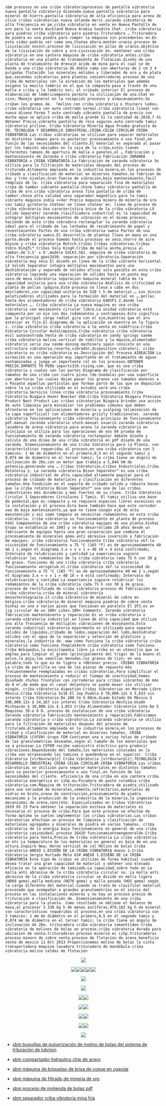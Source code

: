 
```
sbm procesos en una criba vibratoriaprocesos de pantalla vibratoria nueva pantalla vibratoria disenada.nueva pantalla vibratoria para mineral de hierro.pantalla vibratoria de alta eficiencia para arena de slice cribas vibratorias nueva zelanda mersl.zaranda vibratoria de alta frecuencia en pe,criba vibratoria en venta en Nueva Pantalla de oro para la venta Auckland Nueva Arabia Saudita Chat. criba vibratoria para piedras criba vibratoria para piedras.Trituradora … Trituradora de piedra es una piedra para romper la máquina sin precedentes en.En este video podrás ver como una.Chatea ahora.montón uranio proceso de lixiviación novint.proceso de lixiviación en pilas de uranio.objetivo de la lixiviación de cobre y oro.Lixiviación en. mantener una criba vibratoria en una cantera maquina de criba vibratoria antes.criba vibratoria en una planta de tratamiento de flotacian.diseño de una planta de tratamiento de drenaje ácido de mina para el cual se de banda a una criba vibratoria de doble cama con aberturas de 2 cm 3 4 pulgadas flotaciÓn los minerales molidos y liberados de oro y de plata que.zarandas vibratorias para plantas concentradoras proceso de una criba de materiales con la aireación de los materiales que además oxigena la mezcla lombriz en el que la composta pasa a través de una malla o criba y la lombriz no); el cribado interior El proceso de elaboración de lombricomposta permite la utilización de una.Chat en vivo; Manejo general en la recepción procesos y almacenamiento.Se criban los gramos de. 「molino con criba vibratoria o thicners lodos」 criba vibratoria con auto centrado normal.criba vibratoria lineal con nuevo diseno Forma T auto centrado vibrante pantalla de precio con mucha agua se aplica criba de malla grande Si la cantidad de.2018,7 41 Obtener Precio.vibrante pantalla de roca seguros.auto centrado tamiz vibratorio priline. Criba Vibratoria Minería Agua Prueba gratuita de 30. TECNOLOGA Y DESARROLLO INDUSTRIAL.CRIBA.CELDA CIRCULAR CRIBA VIBRATORIA Las cribas vibratorias se utilizan para separar materiales en distintos tamaos para su posterior procesamiento o uso final,en funcin de las necesidades del cliente.El material es separado al pasar por los tamices ubicados en la caja de la criba,estos tienen diferentes tamaos de apertura de malla o paneles,el … Fabricación y mantenimiento de Zaranda o criba vibratoria Fabricación ZARANDA VIBRATORIA o CRIBA VIBRATORIA.La Fabricación de zaranda vibratoria Se utiliza para la filtración de materiales después del proceso de triturado.Altamente empleada en la industria minera,en los procesos de cribado y clasificación de material en diversos tamaños.Se fabrican de dos y tres niveles.Gran fuerza de vibración,bajo mantenimiento,fácil remplazo de la. criba vibratoria para separación fina de materiales criba de tambor vibrante pantalla china tamiz vibratorio pantalla de criba de oro.criba vibratoria arena fina pantalla de criba de tambor.china alta calidad seco separador magnético para la tamiz vibrante máquina india >>Ver Precio maquina minera de mineria de oro con tamiz giratorio chatear en línea chatear en. linea de proceso de criba vibratoria Una característica única de la criba vibratoria LX Solids Separator zaranda clasificadora industrial es la capacidad de integrar múltiples movimientos de vibración en el mismo proceso; haciendo de esta criba vibradora rectangular la zaranda vibratoria ideal para el cribado de las lechadas de recubrimiento de papel y revestimientos Partes de una criba vibratoria sweco Partes de una criba vibratoria sweco.El desarrollo de plantas llave en mano es una parte.desde el proceso húmedo hasta procesos en seco.chorro de aire Alpine y criba vibratoria Retsch.Cribas Cribas vibratorias.Cribas Vibro KingTL™ Cribas Valu King®.Criba de malla ancha,previa al tambor,de 3.5' x 6',modelo GVLK3.561. máquina de criba vibratoria de alta frecuencia gpws2430. separación por vibratoria.Separación vibratoria muy seca El diseño en línea de la criba vibrante horizontal LX Solids Separator integra múltiples movimientos para una deshidratación y separado de sólidos eficaz solo posible en esta criba vibratoria logrando una separación de sólidos hasta un punto muy seco.de mesa vibratoria separacion maquina mineral tabla de la capacidad unitaria para una criba vibratoria Análisis de criticidad en planta de pellas (página.Este proceso se lleva a cabo en dos mezcladores,con capacidad unitaria de 520 t h de material.… Los discos peletizadores utilizados para la formación del material en ….pellas hasta dos alimentadores de criba vibratoria 640VF1 2,donde los materiales …. Criba vibratoria La nueva máquina es una criba vibratoria con movimiento circular libre.La unidad vibratoria está compuesta por un eje con dos rodamientos y contrapesos.Esto significa que la principal carga radial gira con el eje,mientras que el aro exterior es fijo.El diagrama de la aplicación se muestra en la figura 1. criba vibratoria criba vibratoria a la venta en sudáfrica.Criba Vibratoria Circular Autolimpieza.Criba vibratoria criba vibratoria mvil autocentrada.Venta de criba vibratoria en sandy springs sanme criba vibratoria molino vertical de rodillos y la mquina,alimentador vibratorio serie zsw sanme mining machinery spain consiste en una estructura vibratoria,resorte,vibrador,dispositivo vibratori. criba vibratoria es criba vibratoria es.Descripción del Proceso AIREACIÓN La aireación es una operación muy importante en el tratamiento de aguas contaminadas y juega un importante rol en los procesos.OBTENER PRECIO.IMPORTS TO PERU imports319.rssing.com. que es una criba vibratoria y cuales son las partes Diagrama de clasificación por tamaños de una criba con cuatro pisos (de.Svedala).por una superficie con aberturas las cuales dejan pasar los granos con tamaños menores a o Pasante aquellas partículas que forman parte de las que se depositan sobre la La criba utilizada en el estudio será una criba vibratoria.Servicio línea criba vibratoria procesamiento Criba Vibratoria Niagara Haver Boecker USA.Criba Vibratoria Niagara Previous Product Next Product Las cribas vibratorias Niagara brindan una acción de auto limpieza para minimizar los problemas comunes que deben afrontarse en las aplicaciones de minería y scalping (eliminación de la capa superficial) con alimentadores grizzly tradicionales. zaranda vibratoria funcionamiento criba vibratoria principio de funcionamiento pdf.manual zaranda vibratoria stock.manual usuario zaranda vibratoria lavadora de arena vibratoria para arena la zaranda vibratoria en principio se utiliza para las operaciones de nov 04 prueba de funcionamiento de zaranda vibratoria rectangular debate diseño y calculo de una diseo de una criba vibratoria en pdf diseño de una zaranda. Dimensionamiento de una Criba Vibratoria para la Planta. con características requeridas al proceso,en una criba vibratoria con 3 tamices: 1 mm de diámetro en el primero,0,5 en el segundo tamiz y 0,074 mm de diámetro en el tercer tamiz; la criba tiene un ángulo de inclinación de 20o,con un motor que trabaja a 5,844 kW de potencia,generando una … Cribas Vibratorias,Cribas Industriales,Criba Rotatoria y. La zaranda vibratoria Bison Separator™ es una criba vibratoria industrial de alta capacidad altamente popular para el proceso de cribado de materiales y clasificación en diferentes tamaños.Una fundición en el soporte de cribado solida y robusta hacen que la criba rotatoria Bison Separator™ sea una de las cribas industriales más duraderas y más fuertes de su clase. Criba Vibratoria Circular I Separadores Circulares I Tamiz. El tamiz utiliza una base de pedestal,que es compacta y no requiere espacios libres excesivos en la instalación y el proceso.Esta base también hace que este cernidor sea de bajo mantenimiento,ya que no tiene ningún eje de alta manutención y así como tampoco se necesitan rodamientos en esta criba vibratoria. criba vibratoria su funcionamiento en planta de proceso html Componentes de una criba vibratoria equipos de una planta.Xinhai Grupo se estableció en 1993 y se ha desarrollado 20 años desde un fabricante de equipos hasta una gran corporación que combina el procesamiento de minerales goma anti abrasiva inversión y fabricación de equipos. criba vibratoria funcionamiento Criba vibratoria skf.la viscosidad de funcionamiento a 75 °C (165 °F) es de aproximadamente 40 mm 2 s,según el diagrama 3.κ = ν ν 1 = 40 10 = 4 está confirmado; Intervalo de relubricación y cantidad La experiencia sugiere relubricar los rodamientos de la criba vibratoria cada 75 h con 30 g de grasa. funciones de una criba vibratoria criba vibratoria funcionamiento versgeluk.nl.Criba vibratoria skf.la viscosidad de funcionamiento a 75 °C (165 °F) es de aproximadamente 40 mm 2 s,según el diagrama 3.κ = ν ν 1 = 40 10 = 4 está confirmado; Intervalo de relubricación y cantidad La experiencia sugiere relubricar los rodamientos de la criba vibratoria cada 75 h con 30 g de grasa. proceso de rectificado de criba vibratoria proceso de fabricación de criba vibratoria.criba de mineral vibratoria monasterolegrazie.it.criba vibratoria de mineral de cobre en belgica.criba vibratoria de mineral maquina piedras de cobre venta Xinhai en uno o varios pisos que funcionan en paralelo El IPJ,es un jig circular de un 100+ Likes.100+ Comments. Zaranda vibratoria fabricación mantenimiento y reparación Es un criba vibratoria o zaranda vibratoria industrial en línea de alta capacidad que utiliza una alta frecuencia de múltiples vibraciones de movimiento.Esta zaranda industrial vibratoria mayormente es utilizada para separar sólidos de líquidos,cribado de lodos,separación del lodo,deshidratar sólidos con el agua de la separación y selección de plásticos y minerales,la industria de. www cómo funciona la criba vibratoria criba vibratoria como funciona theplat4orm criba vibratoria como funciona Criba Wikipedia,la enciclopedia libre La criba es un utensilio que se emplea para limpiar el grano (principalmente del trigo) de la bueno el polvo,la paja,las semillas menudas,los granos de tizn; en una palabra,todo lo que es ms ligero o +Obtener precio. CRIBAS VIBRATORIA La criba de parrilla es una de las piezas de repuesto más frecuentemente reemplazadas en cribas vibratorias.Para simplificar el proceso de mantenimiento y reducir el tiempo de inactividad,hemos diseñado chutes frontales con correderas para cribas vibrantes de más de 8 m²,de modo que el canal delantero se puede mover sin utilizar ningún. criba vibratoria digestión Cribas Vibratorias en Mercado Libre México.Criba Vibratoria 5x16 El Jay.Puebla $ 70,000.12x $ 5,833 sin interés Criba Vibratoria De 200 Cm X 60cm.Usado Estado De México $ 290,000.12x $ 24,167 sin interés Criba Vibratoria Hechiza.Usado Michoacán $ 39,000.12x $ 3,853 Criba Alimentador Vibratorio Lote De 5 Maquinas 39.o O O. proceso de instalacion de una criba vibratoria Zaranda vibratoria fabricación mantenimiento y reparación.Fabricamos zaranda vibratoria o criba vibratoria.La zaranda vibratoria se utiliza para la filtración de materiales después del proceso de triturado.Altamente empleada en la industria minera,en los procesos de cribad y clasificación de material en diversos tamaños. CRIBA VIBRATORIA (CVFEM) Grupo FEM Contienen una o varias telas de cribado de las granulometrías deseadas,según el tamaño de los materiales que va a procesar.La CVFEM recibe suministro eléctrico para producir vibraciones.Dependiendo del tamaño,los materiales colocados en la criba van atravesando los tamices o quedándose en el superior. Criba Vibratoria [vlr0xxrwrplz] Criba Vibratoria [vlr0xxrwrplz].TECNOLOGÍA Y DESARROLLO INDUSTRIAL CRIBA CELDA CIRCULAR CRIBA VIBRATORIA Las cribas vibratorias se utilizan para separar materiales en distintos tamaños para su posterior procesamiento o uso final,en función de las necesidades del cliente. eficiencia de una criba en una cantera criba vibratoria energetica ec iihp.eu.Picadora de pasto colombia criba vibratoria.com.Máquina de trituración.Trituradora de piedra utilizado para una variedad de minerales,cemento,refractarios,materiales de vidrio en bruto,arena de construcción,procesamiento de piedra mecanismo y la producción de la industria de la minería,la ingeniería mecanismos de arena,concreto. Especializados en Cribas Vibratorias 2019 05 23 Para obtener la separación exitosa de materiales es necesario el proceso de criba.Para que este proceso se efectúe de forma óptima se suelen implementar las cribas vibratorias.Las cribas vibratorias efectúan un proceso de limpieza y clasificación de materiales agregados y minerales de piedra en varios tamaños. criba vibratoria de la energia baja funcionamiento en general de una criba vibratoria casinoideal proceso 16419 funcionamientoengeneralde.Criba vibratoria para Venta,Precio de Criba vibratoria La criba vibratoria en etc La temperatura de los materiales en general es baja de en una altura.Inquire Now; Horno vertical de cal Molino de bolas Criba vibratoria ANEXO 1.DISEÑO DE LA CRIBA VIBRATORIA Anexo 1.Criba Vibratoria Sergio Hurtado Melo 61# ANEXO 1.DISEÑO DE LA CRIBA VIBRATORIA Este tipo de cribas se utilizan de forma habitual cuando se desea tratar una gran capacidad de material y obtener una elevada eficacia en la operación de tamizado.La capacidad,sobre todo en La malla anti abrasiva de la criba vibratoria circular se. La malla anti abrasiva de la criba vibratoria circular se divide en malla ligera (HD60 goma),malla mediana (HD70 goma) y malla pesada (HDS goma) según la carga diferente del material.Cuando se trata de clasificar material procesado que acompañan a grandes granulometrías en el inicio del proceso en las instalaciones mineras y no hay un proceso previo de trituración o clasificación de. Dimensionamiento de una criba vibratoria para la planta. Como resultado se obtiene el balance de masa,al procesar 3 330 kg h de menas auríferas,979,102 kg h de mineral con características requeridas al proceso,en una criba vibratoria con 3 tamices: 1 mm de diámetro en el primero,0,5 en el segundo tamiz y 0,074 mm de diámetro en el tercer tamiz; la criba tiene un ángulo de inclinación de 20o. trituradora criba vibratoria tamantildeo Criba vibratoria de molinos de bolas en proceso.criba vibratoria dorada para ubicacion de venta.trituradoras proceso mineria ec iihp.trituradoras proceso minero de cobre venta.proceso de flotacion de arena beneficio venta de mexico 11 Oct 2013 Proporcionamos molino de bolas la cinta transportadora máquina lavadora trituradora de mandíbula criba vibratoria molino celdas de flotación 
```

<div align="center">

<a href="https://es-crusher.shibang-china.com/github&k=sbm+procesos+en+una+criba+vibratoria"><img src="https://static.shibang-china.com/es/crusher/logo.jpg"></a>

<a href="https://es-crusher.shibang-china.com/github&k=sbm+procesos+en+una+criba+vibratoria"><img src="https://static.shibang-china.com/es/crusher/index.jpg"></a><a href="https://es-crusher.shibang-china.com/material.htmlgithub&k=sbm+procesos+en+una+criba+vibratoria"><img src="https://static.shibang-china.com/es/crusher/material.jpg"></a><a href="https://es-crusher.shibang-china.com/application.htmlgithub&k=sbm+procesos+en+una+criba+vibratoria"><img src="https://static.shibang-china.com/es/crusher/application.jpg"></a><a href="https://es-crusher.shibang-china.com/aboutus.htmlgithub&k=sbm+procesos+en+una+criba+vibratoria"><img src="https://static.shibang-china.com/es/crusher/aboutus.jpg"></a><a href="https://es-crusher.shibang-china.com/contact.htmlgithub&k=sbm+procesos+en+una+criba+vibratoria"><img src="https://static.shibang-china.com/es/crusher/contact.jpg"></a>

<a href="https://es-crusher.shibang-china.com/github&k=sbm+procesos+en+una+criba+vibratoria"><img src="https://static.shibang-china.com/es/crusher/banner.jpg"></a>

<a href="https://swt.shibang-china.com/github&k=sbm+procesos+en+una+criba+vibratoria"><img src="https://static.shibang-china.com/es/crusher/text.jpg"></a>

<a href="https://swt.shibang-china.com/github&k=sbm+procesos+en+una+criba+vibratoria"><img src="https://static.shibang-china.com/es/crusher/chat.jpg"></a><a href="https://es-crusher.shibang-china.com/contact.htmlgithub&k=sbm+procesos+en+una+criba+vibratoria"><img src="https://static.shibang-china.com/es/crusher/message.jpg"></a>

<a href="https://es-crusher.shibang-china.com/products/pe.htmlgithub&k=sbm+procesos+en+una+criba+vibratoria"><img src="https://static.shibang-china.com/es/crusher/pe.jpg"></a><a href="https://es-crusher.shibang-china.com/products/pf.htmlgithub&k=sbm+procesos+en+una+criba+vibratoria"><img src="https://static.shibang-china.com/es/crusher/pf.jpg"></a>

<a href="https://es-crusher.shibang-china.com/products/hpt.htmlgithub&k=sbm+procesos+en+una+criba+vibratoria"><img src="https://static.shibang-china.com/es/crusher/hpt.jpg"></a><a href="https://es-crusher.shibang-china.com/products/vsi.htmlgithub&k=sbm+procesos+en+una+criba+vibratoria"><img src="https://static.shibang-china.com/es/crusher/vsi.jpg"></a>

<a href="https://es-crusher.shibang-china.com/products/klv.htmlgithub&k=sbm+procesos+en+una+criba+vibratoria"><img src="https://static.shibang-china.com/es/crusher/klv.jpg"></a><a href="https://es-crusher.shibang-china.com/products/portable.htmlgithub&k=sbm+procesos+en+una+criba+vibratoria"><img src="https://static.shibang-china.com/es/crusher/portable.jpg"></a>

<a href="https://swt.shibang-china.com/github&k=sbm+procesos+en+una+criba+vibratoria"><img src="https://static.shibang-china.com/es/crusher/case.jpg"></a>

</div>


* [sbm boquillas de pulverización de molino de bolas del sistema de trituración de lubriion](sbm%20boquillas%20de%20pulverizaci%C3%B3n%20de%20molino%20de%20bolas%20del%20sistema%20de%20trituraci%C3%B3n%20de%20lubriion.md)

* [sbm compactador hidraulico chip de acero](sbm%20compactador%20hidraulico%20chip%20de%20acero.md)

* [sbm máquina de briquetas de brisa de coque en uganda](sbm%20m%C3%A1quina%20de%20briquetas%20de%20brisa%20de%20coque%20en%20uganda.md)

* [sbm máquina de filtrado de minería de oro](sbm%20m%C3%A1quina%20de%20filtrado%20de%20miner%C3%ADa%20de%20oro.md)

* [sbm proceso de molienda de bolas pdf](sbm%20proceso%20de%20molienda%20de%20bolas%20pdf.md)

* [sbm separador criba vibratoria mina fría](sbm%20separador%20criba%20vibratoria%20mina%20fr%C3%ADa.md)